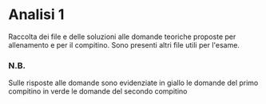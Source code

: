 # Analisi 1
Raccolta dei file e delle soluzioni alle domande teoriche proposte per allenamento e per il compitino. Sono presenti altri file utili per l'esame.

### N.B.
Sulle risposte alle domande sono evidenziate in giallo le domande del primo compitino in verde le domande del secondo compitino
